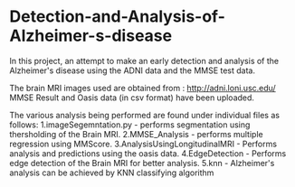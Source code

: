 # Detection-and-Analysis-of-Alzheimer-s-disease
In this project, an attempt to make an early detection and analysis of the Alzheimer's disease using the ADNI data and the MMSE test data.

The brain MRI images used are obtained from : http://adni.loni.usc.edu/
MMSE Result and Oasis data (in csv format) have been uploaded.

The various analysis being performed are found under individual files as follows:
1.imageSegemntation.py - performs segmentation using thersholding of the Brain MRI.
2.MMSE_Analysis - performs multiple regression using MMScore.
3.AnalysisUsingLongitudinalMRI - Performs analysis and predictions using the oasis data.
4.EdgeDetection - Performs edge detection of the Brain MRI for better analysis.
5.knn - Alzheimer's analysis can be achieved by KNN classifying algorithm
